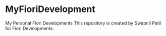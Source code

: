# MyFioriDevelopment
My Personal Fiori Developments
This repository is created by Swapnil Patil for Fiori Developments.
